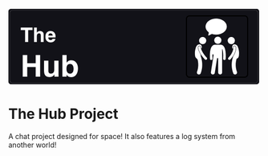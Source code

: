 ![an image with "The Hub" written on left, while a icon of people talking is on the left](the-hub-image.png)

# The Hub Project

A chat project designed for space! It also features a log system from another world!